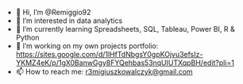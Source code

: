 - 👋 Hi, I’m @Remiggio92
- 👀 I’m interested in data analytics
- 🌱 I’m currently learning Spreadsheets, SQL, Tableau, Power BI, R & Python
- 💞️ I’m working on my own projects portfolio:  https://sites.google.com/d/1lHfTdNbgsY0gpKOjvu3efsIz-YKMZ4eK/p/1gX0BanwGgy8FYQehbas53nqUIUTXqpBH/edit?pli=1
- 📫 How to reach me: r3migiuszkowalczyk@gmail.com

<!---
Remiggio92/Remiggio92 is a ✨ special ✨ repository because its `README.md` (this file) appears on your GitHub profile.
You can click the Preview link to take a look at your changes.
--->
